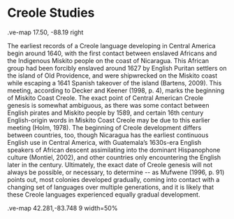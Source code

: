 # Creole Studies

.ve-map 17.50, -88.19 right

The earliest records of a Creole language developing in Central America begin around 1640, with the first contact between enslaved Africans and the Indigenous Miskito people on the coast of Nicaragua. This African group had been forcibly enslaved around 1627 by English Puritan settlers on the island of Old Providence, and were shipwrecked on the Miskito coast while escaping a 1641 Spanish takeover of the island (Bartens, 2009). This meeting, according to Decker and Keener (1998, p. 4), marks the beginning of Miskito Coast Creole. The exact point of Central American Creole genesis is somewhat ambiguous, as there was some contact between English pirates and Miskito people by 1589, and certain 16th century English-origin words in Miskito Coast Creole may be due to this earlier meeting (Holm, 1978). The beginning of Creole development differs between countries, too, though Nicaragua has the earliest continuous English use in Central America, with Guatemala’s 1630s-era English speakers of African descent assimilating into the dominant Hispanophone culture (Montiel, 2002), and other countries only encountering the English later in the century. Ultimately, the exact date of Creole genesis will not always be possible, or necessary, to determine -- as Mufwene (1996, p. 91) points out, most colonies developed gradually, coming into contact with a changing set of languages over multiple generations, and it is likely that these Creole languages experienced equally gradual development. 

.ve-map 42.281,-83.748 9 width=50%
